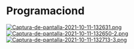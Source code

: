 # Programaciond
[![Captura-de-pantalla-2021-10-11-132631.png](https://i.postimg.cc/vHYBZYk6/Captura-de-pantalla-2021-10-11-132631.png)](https://postimg.cc/Wtyj9v22)
[![Captura-de-pantalla-2021-10-11-132650-2.png](https://i.postimg.cc/zfK5k64r/Captura-de-pantalla-2021-10-11-132650-2.png)](https://postimg.cc/f3z6z2w2)
[![Captura-de-pantalla-2021-10-11-132713-3.png](https://i.postimg.cc/nrMP3QMD/Captura-de-pantalla-2021-10-11-132713-3.png)](https://postimg.cc/64Jc3qrW)

